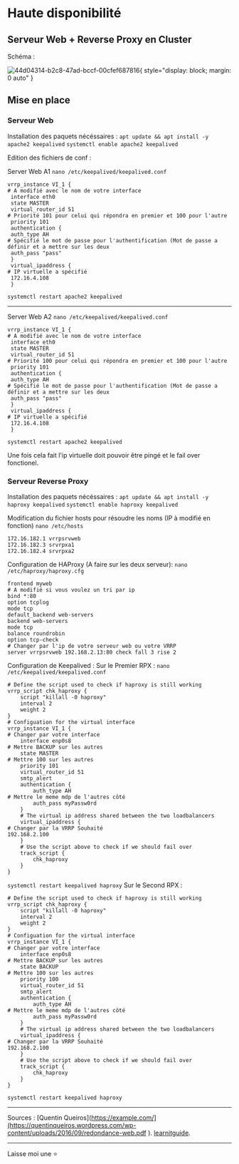 # Haute disponibilité

## Serveur Web + Reverse Proxy en Cluster
Schéma : 

![44d04314-b2c8-47ad-bccf-00cfef687816](https://github.com/antoninpomies/Haute-Dispo/assets/95703047/7e3a654e-35cc-4aba-929e-27787bc228d2){ style="display: block; margin: 0 auto" }


## Mise en place
### Serveur Web
Installation des paquets nécéssaires : 
```apt update && apt install -y apache2 keepalived```
```systemctl enable apache2 keepalived```

Edition des fichiers de conf : 

Server Web A1
```nano /etc/keepalived/keepalived.conf```
```
vrrp_instance VI_1 {
# A modifié avec le nom de votre interface
 interface eth0
 state MASTER
 virtual_router_id 51
# Priorité 101 pour celui qui répondra en premier et 100 pour l'autre
 priority 101
 authentication {
 auth_type AH
# Spécifié le mot de passe pour l'authentification (Mot de passe a définir et a mettre sur les deux
 auth_pass "pass"
 }
 virtual_ipaddress {
# IP virtuelle a spécifié
 172.16.4.108
 }
```

```systemctl restart apache2 keepalived```

---
Server Web A2
```nano /etc/keepalived/keepalived.conf```
```
vrrp_instance VI_1 {
# A modifié avec le nom de votre interface
 interface eth0
 state MASTER
 virtual_router_id 51
# Priorité 100 pour celui qui répondra en premier et 100 pour l'autre
 priority 101
 authentication {
 auth_type AH
# Spécifié le mot de passe pour l'authentification (Mot de passe a définir et a mettre sur les deux
 auth_pass "pass"
 }
 virtual_ipaddress {
# IP virtuelle a spécifié
 172.16.4.108
 }
```

```systemctl restart apache2 keepalived```

Une fois cela fait l'ip virtuelle doit pouvoir être pingé et le fail over fonctionel.

### Serveur Reverse Proxy
Installation des paquets nécéssaires : 
```apt update && apt install -y haproxy keepalived```
```systemctl enable haproxy keepalived```

Modification du fichier hosts pour résoudre les noms (IP à modifié en fonction)
```nano /etc/hosts```
```
172.16.182.1 vrrpsrvweb
172.16.182.3 srvrpxa1
172.16.182.4 srvrpxa2
```

Configuration de HAProxy (A faire sur les deux serveur): 
```nano /etc/haproxy/haproxy.cfg```
```
frontend myweb
# A modifié si vous voulez un tri par ip
bind *:80
option tcplog
mode tcp
default_backend web-servers
backend web-servers
mode tcp
balance roundrobin
option tcp-check
# Changer par l'ip de votre serveur web ou votre VRRP
server vrrpsrvweb 192.168.2.13:80 check fall 3 rise 2
```

Configuration de Keepalived : 
Sur le Premier RPX : 
```nano /etc/keepalived/keepalived.conf```
```
# Define the script used to check if haproxy is still working
vrrp_script chk_haproxy {
    script "killall -0 haproxy"
    interval 2
    weight 2
}
# Configuation for the virtual interface
vrrp_instance VI_1 {
# Changer par votre interface
    interface enp0s8
# Mettre BACKUP sur les autres
    state MASTER
# Mettre 100 sur les autres
    priority 101        
    virtual_router_id 51
    smtp_alert          
    authentication {
        auth_type AH
# Mettre le meme mdp de l'autres côté
        auth_pass myPassw0rd
    }
    # The virtual ip address shared between the two loadbalancers
    virtual_ipaddress {
# Changer par la VRRP Souhaité
192.168.2.100
    }
    # Use the script above to check if we should fail over
    track_script {
        chk_haproxy
    }
}
```

```systemctl restart keepalived haproxy```
Sur le Second RPX : 
```
# Define the script used to check if haproxy is still working
vrrp_script chk_haproxy {
    script "killall -0 haproxy"
    interval 2
    weight 2
}
# Configuation for the virtual interface
vrrp_instance VI_1 {
# Changer par votre interface
    interface enp0s8
# Mettre BACKUP sur les autres
    state BACKUP
# Mettre 100 sur les autres
    priority 100      
    virtual_router_id 51
    smtp_alert          
    authentication {
        auth_type AH
# Mettre le meme mdp de l'autres côté
        auth_pass myPassw0rd
    }
    # The virtual ip address shared between the two loadbalancers
    virtual_ipaddress {
# Changer par la VRRP Souhaité
192.168.2.100
    }
    # Use the script above to check if we should fail over
    track_script {
        chk_haproxy
    }
}
```

```systemctl restart keepalived haproxy```

---
Sources : 
[Quentin Queiros](https://example.com/](https://quentinqueiros.wordpress.com/wp-content/uploads/2016/09/redondance-web.pdf ).
[learnitguide](https://www.learnitguide.net/2021/11/configure-ha-cluster-using-keepalived.html).

---
Laisse moi une ⭐️
